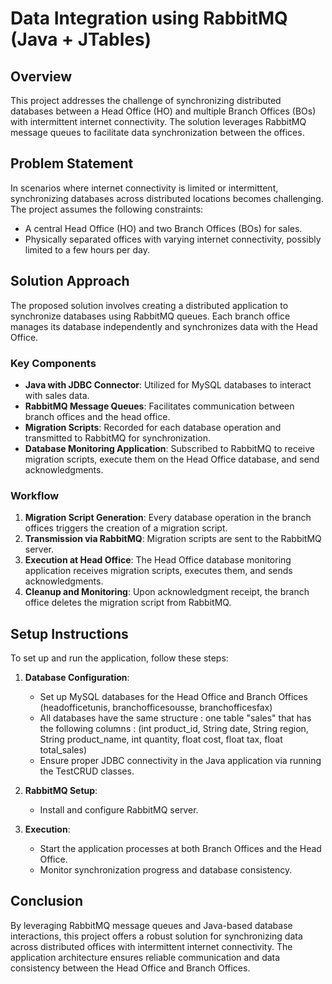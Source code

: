 # Data Integration using RabbitMQ (Java + JTables)

## Overview
This project addresses the challenge of synchronizing distributed databases between a Head Office (HO) and multiple Branch Offices (BOs) with intermittent internet connectivity. The solution leverages RabbitMQ message queues to facilitate data synchronization between the offices.

## Problem Statement
In scenarios where internet connectivity is limited or intermittent, synchronizing databases across distributed locations becomes challenging. The project assumes the following constraints:
- A central Head Office (HO) and two Branch Offices (BOs) for sales.
- Physically separated offices with varying internet connectivity, possibly limited to a few hours per day.

## Solution Approach
The proposed solution involves creating a distributed application to synchronize databases using RabbitMQ queues. Each branch office manages its database independently and synchronizes data with the Head Office.

### Key Components
- **Java with JDBC Connector**: Utilized for MySQL databases to interact with sales data.
- **RabbitMQ Message Queues**: Facilitates communication between branch offices and the head office.
- **Migration Scripts**: Recorded for each database operation and transmitted to RabbitMQ for synchronization.
- **Database Monitoring Application**: Subscribed to RabbitMQ to receive migration scripts, execute them on the Head Office database, and send acknowledgments.

### Workflow
1. **Migration Script Generation**: Every database operation in the branch offices triggers the creation of a migration script.
2. **Transmission via RabbitMQ**: Migration scripts are sent to the RabbitMQ server.
3. **Execution at Head Office**: The Head Office database monitoring application receives migration scripts, executes them, and sends acknowledgments.
4. **Cleanup and Monitoring**: Upon acknowledgment receipt, the branch office deletes the migration script from RabbitMQ.

## Setup Instructions
To set up and run the application, follow these steps:

1. **Database Configuration**:
   - Set up MySQL databases for the Head Office and Branch Offices (headofficetunis, branchofficesousse, branchofficesfax)
   - All databases have the same structure : one table "sales" that has the following columns : (int product_id, String date, String region, String product_name, int quantity, float cost, float tax, float total_sales)
   - Ensure proper JDBC connectivity in the Java application via running the TestCRUD classes.

2. **RabbitMQ Setup**:
   - Install and configure RabbitMQ server.

3. **Execution**:
   - Start the application processes at both Branch Offices and the Head Office.
   - Monitor synchronization progress and database consistency.

## Conclusion
By leveraging RabbitMQ message queues and Java-based database interactions, this project offers a robust solution for synchronizing data across distributed offices with intermittent internet connectivity. The application architecture ensures reliable communication and data consistency between the Head Office and Branch Offices.
